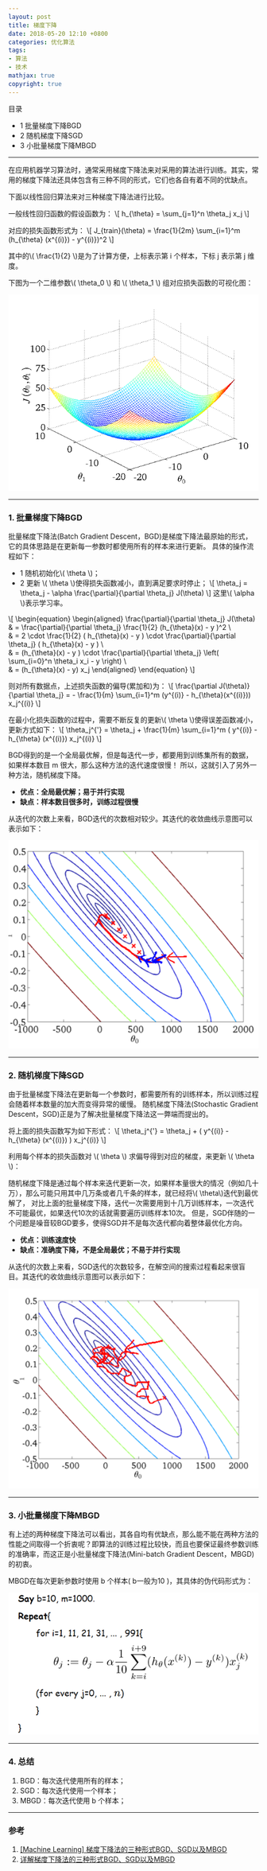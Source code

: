 ```yaml
---
layout: post
title: 梯度下降
date: 2018-05-20 12:10 +0800
categories: 优化算法
tags:
- 算法
- 技术
mathjax: true
copyright: true
---
```


目录

* 1 批量梯度下降BGD
* 2 随机梯度下降SGD
* 3 小批量梯度下降MBGD

------

在应用机器学习算法时，通常采用梯度下降法来对采用的算法进行训练。其实，常用的梯度下降法还具体包含有三种不同的形式，它们也各自有着不同的优缺点。

下面以线性回归算法来对三种梯度下降法进行比较。

一般线性回归函数的假设函数为：
\\[
h\_{\theta} = \sum\_{j=1}^n \theta\_j x\_j
\\]

对应的损失函数形式为：
\\[
J\_{train}(\theta) = \frac{1}{2m} \sum\_{i=1}^m (h\_{\theta} (x^{(i)}) - y^{(i)})^2
\\]

其中的\\( \frac{1}{2} \\)是为了计算方便，上标表示第 i 个样本，下标 j 表示第 j 维度。

下图为一个二维参数\\( \theta\_0 \\) 和 \\( \theta\_1 \\) 组对应损失函数的可视化图：

![theta01](/posts_res/2018-05-20-gradientdescent/0-1.png)


------

### 1. 批量梯度下降BGD

批量梯度下降法(Batch Gradient Descent，BGD)是梯度下降法最原始的形式，它的具体思路是在更新每一参数时都使用所有的样本来进行更新。
具体的操作流程如下：

* 1 随机初始化\\( \theta \\)；
* 2 更新 \\( \theta \\)使得损失函数减小，直到满足要求时停止；
\\[
\theta\_j = \theta\_j - \alpha \frac{\partial}{\partial \theta\_j} J(\theta)
\\]
这里\\( \alpha \\)表示学习率。

\\[
\begin{equation}
\begin{aligned}
\frac{\partial}{\partial \theta\_j} J(\theta)
& = \frac{\partial}{\partial \theta\_j} \frac{1}{2} (h\_{\theta}(x) - y )^2 \\\
& = 2 \cdot \frac{1}{2} ( h\_{\theta}(x) - y ) \cdot \frac{\partial}{\partial \theta\_j} ( h\_{\theta}(x) - y ) \\\
& = (h\_{\theta}(x) - y ) \cdot \frac{\partial}{\partial \theta\_j} \left( \sum\_{i=0}^n \theta\_i x\_i - y  \right) \\\
& = (h\_{\theta}(x) - y) x\_j
\end{aligned}
\end{equation}
\\]

则对所有数据点，上述损失函数的偏导(累加和)为：
\\[
\frac{\partial J(\theta)}{\partial \theta\_j} = - \frac{1}{m} \sum\_{i=1}^m (y^{(i)} - h\_{\theta}(x^{(i)})) x\_j^{(i)}
\\]

在最小化损失函数的过程中，需要不断反复的更新\\( \theta \\)使得误差函数减小，更新方式如下：
\\[
\theta\_j^{'} = \theta\_j + \frac{1}{m} \sum\_{i=1}^m ( y^{(i)} - h\_{\theta} (x^{(i)}) x\_j^{(i)}
\\]

BGD得到的是一个全局最优解，但是每迭代一步，都要用到训练集所有的数据，如果样本数目 m 很大，那么这种方法的迭代速度很慢！
所以，这就引入了另外一种方法，随机梯度下降。

* **优点：全局最优解；易于并行实现**
* **缺点：样本数目很多时，训练过程很慢**

从迭代的次数上来看，BGD迭代的次数相对较少。其迭代的收敛曲线示意图可以表示如下：

![bgd](/posts_res/2018-05-20-gradientdescent/1-1.png)


--------

### 2. 随机梯度下降SGD

由于批量梯度下降法在更新每一个参数时，都需要所有的训练样本，所以训练过程会随着样本数量的加大而变得异常的缓慢。
随机梯度下降法(Stochastic Gradient Descent，SGD)正是为了解决批量梯度下降法这一弊端而提出的。

将上面的损失函数写为如下形式：
\\[
\theta\_j^{'} = \theta\_j + ( y^{(i)} - h\_{\theta} (x^{(i)}) ) x\_j^{(i)}
\\]

利用每个样本的损失函数对 \\( \theta \\) 求偏导得到对应的梯度，来更新 \\( \theta \\)：

随机梯度下降是通过每个样本来迭代更新一次，如果样本量很大的情况（例如几十万），那么可能只用其中几万条或者几千条的样本，就已经将\\( \theta\\)迭代到最优解了，
对比上面的批量梯度下降，迭代一次需要用到十几万训练样本，一次迭代不可能最优，如果迭代10次的话就需要遍历训练样本10次。
但是，SGD伴随的一个问题是噪音较BGD要多，使得SGD并不是每次迭代都向着整体最优化方向。

* **优点：训练速度快**
* **缺点：准确度下降，不是全局最优；不易于并行实现**

从迭代的次数上来看，SGD迭代的次数较多，在解空间的搜索过程看起来很盲目。其迭代的收敛曲线示意图可以表示如下：

![sgd](/posts_res/2018-05-20-gradientdescent/2-1.png)


-----

### 3. 小批量梯度下降MBGD

有上述的两种梯度下降法可以看出，其各自均有优缺点，那么能不能在两种方法的性能之间取得一个折衷呢？即算法的训练过程比较快，而且也要保证最终参数训练的准确率，而这正是小批量梯度下降法(Mini-batch Gradient Descent，MBGD)的初衷。

MBGD在每次更新参数时使用 b 个样本( b一般为10 )，其具体的伪代码形式为：

![mbgd](/posts_res/2018-05-20-gradientdescent/3-1.png)


-----

### 4. 总结

1. BGD：每次迭代使用所有的样本；
2. SGD：每次迭代使用一个样本；
3. MBGD：每次迭代使用 b 个样本；


------

### 参考

>
1. [[Machine Learning] 梯度下降法的三种形式BGD、SGD以及MBGD](http://www.cnblogs.com/maybe2030/p/5089753.html)
2. [详解梯度下降法的三种形式BGD、SGD以及MBGD](https://zhuanlan.zhihu.com/p/25765735)

